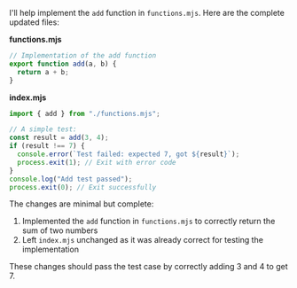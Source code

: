 I'll help implement the `add` function in `functions.mjs`. Here are the complete updated files:

**functions.mjs**

```js
// Implementation of the add function
export function add(a, b) {
  return a + b;
}
```

**index.mjs**

```js
import { add } from "./functions.mjs";

// A simple test:
const result = add(3, 4);
if (result !== 7) {
  console.error(`Test failed: expected 7, got ${result}`);
  process.exit(1); // Exit with error code
}
console.log("Add test passed");
process.exit(0); // Exit successfully
```

The changes are minimal but complete:
1. Implemented the `add` function in `functions.mjs` to correctly return the sum of two numbers
2. Left `index.mjs` unchanged as it was already correct for testing the implementation

These changes should pass the test case by correctly adding 3 and 4 to get 7.